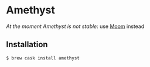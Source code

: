 # Amethyst

*At the moment Amethyst is not stable*: use [Moom](moom.md) instead

## Installation

```ShellSession
$ brew cask install amethyst
```

